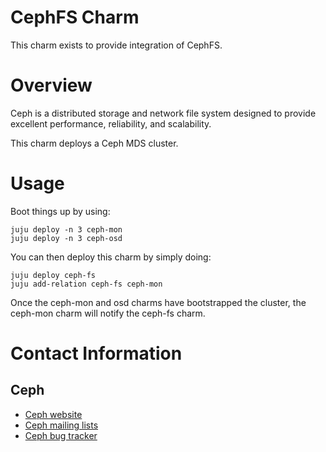 # CephFS Charm

This charm exists to provide integration of CephFS.

# Overview

Ceph is a distributed storage and network file system designed to provide
excellent performance, reliability, and scalability.

This charm deploys a Ceph MDS cluster.

Usage
=====

Boot things up by using:

    juju deploy -n 3 ceph-mon
    juju deploy -n 3 ceph-osd

You can then deploy this charm by simply doing:

    juju deploy ceph-fs
    juju add-relation ceph-fs ceph-mon

Once the ceph-mon and osd charms have bootstrapped the cluster, the ceph-mon
charm will notify the ceph-fs charm.

Contact Information
===================

## Ceph

- [Ceph website](http://ceph.com)
- [Ceph mailing lists](http://ceph.com/resources/mailing-list-irc/)
- [Ceph bug tracker](http://tracker.ceph.com/projects/ceph)
